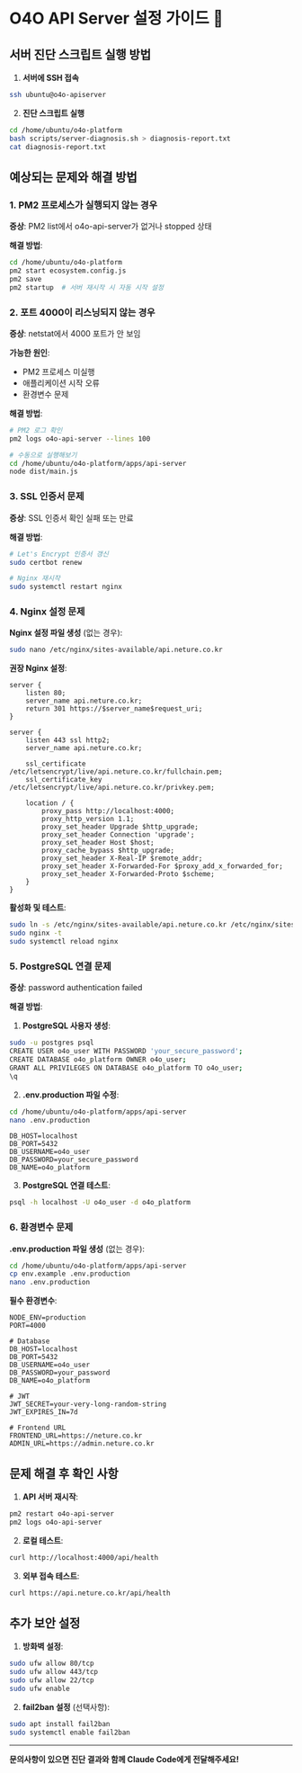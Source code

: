 # O4O API Server 설정 가이드 🚀

## 서버 진단 스크립트 실행 방법

1. **서버에 SSH 접속**
```bash
ssh ubuntu@o4o-apiserver
```

2. **진단 스크립트 실행**
```bash
cd /home/ubuntu/o4o-platform
bash scripts/server-diagnosis.sh > diagnosis-report.txt
cat diagnosis-report.txt
```

## 예상되는 문제와 해결 방법

### 1. PM2 프로세스가 실행되지 않는 경우

**증상**: PM2 list에서 o4o-api-server가 없거나 stopped 상태

**해결 방법**:
```bash
cd /home/ubuntu/o4o-platform
pm2 start ecosystem.config.js
pm2 save
pm2 startup  # 서버 재시작 시 자동 시작 설정
```

### 2. 포트 4000이 리스닝되지 않는 경우

**증상**: netstat에서 4000 포트가 안 보임

**가능한 원인**:
- PM2 프로세스 미실행
- 애플리케이션 시작 오류
- 환경변수 문제

**해결 방법**:
```bash
# PM2 로그 확인
pm2 logs o4o-api-server --lines 100

# 수동으로 실행해보기
cd /home/ubuntu/o4o-platform/apps/api-server
node dist/main.js
```

### 3. SSL 인증서 문제

**증상**: SSL 인증서 확인 실패 또는 만료

**해결 방법**:
```bash
# Let's Encrypt 인증서 갱신
sudo certbot renew

# Nginx 재시작
sudo systemctl restart nginx
```

### 4. Nginx 설정 문제

**Nginx 설정 파일 생성** (없는 경우):
```bash
sudo nano /etc/nginx/sites-available/api.neture.co.kr
```

**권장 Nginx 설정**:
```nginx
server {
    listen 80;
    server_name api.neture.co.kr;
    return 301 https://$server_name$request_uri;
}

server {
    listen 443 ssl http2;
    server_name api.neture.co.kr;

    ssl_certificate /etc/letsencrypt/live/api.neture.co.kr/fullchain.pem;
    ssl_certificate_key /etc/letsencrypt/live/api.neture.co.kr/privkey.pem;

    location / {
        proxy_pass http://localhost:4000;
        proxy_http_version 1.1;
        proxy_set_header Upgrade $http_upgrade;
        proxy_set_header Connection 'upgrade';
        proxy_set_header Host $host;
        proxy_cache_bypass $http_upgrade;
        proxy_set_header X-Real-IP $remote_addr;
        proxy_set_header X-Forwarded-For $proxy_add_x_forwarded_for;
        proxy_set_header X-Forwarded-Proto $scheme;
    }
}
```

**활성화 및 테스트**:
```bash
sudo ln -s /etc/nginx/sites-available/api.neture.co.kr /etc/nginx/sites-enabled/
sudo nginx -t
sudo systemctl reload nginx
```

### 5. PostgreSQL 연결 문제

**증상**: password authentication failed

**해결 방법**:

1. **PostgreSQL 사용자 생성**:
```bash
sudo -u postgres psql
CREATE USER o4o_user WITH PASSWORD 'your_secure_password';
CREATE DATABASE o4o_platform OWNER o4o_user;
GRANT ALL PRIVILEGES ON DATABASE o4o_platform TO o4o_user;
\q
```

2. **.env.production 파일 수정**:
```bash
cd /home/ubuntu/o4o-platform/apps/api-server
nano .env.production
```

```env
DB_HOST=localhost
DB_PORT=5432
DB_USERNAME=o4o_user
DB_PASSWORD=your_secure_password
DB_NAME=o4o_platform
```

3. **PostgreSQL 연결 테스트**:
```bash
psql -h localhost -U o4o_user -d o4o_platform
```

### 6. 환경변수 문제

**.env.production 파일 생성** (없는 경우):
```bash
cd /home/ubuntu/o4o-platform/apps/api-server
cp env.example .env.production
nano .env.production
```

**필수 환경변수**:
```env
NODE_ENV=production
PORT=4000

# Database
DB_HOST=localhost
DB_PORT=5432
DB_USERNAME=o4o_user
DB_PASSWORD=your_password
DB_NAME=o4o_platform

# JWT
JWT_SECRET=your-very-long-random-string
JWT_EXPIRES_IN=7d

# Frontend URL
FRONTEND_URL=https://neture.co.kr
ADMIN_URL=https://admin.neture.co.kr
```

## 문제 해결 후 확인 사항

1. **API 서버 재시작**:
```bash
pm2 restart o4o-api-server
pm2 logs o4o-api-server
```

2. **로컬 테스트**:
```bash
curl http://localhost:4000/api/health
```

3. **외부 접속 테스트**:
```bash
curl https://api.neture.co.kr/api/health
```

## 추가 보안 설정

1. **방화벽 설정**:
```bash
sudo ufw allow 80/tcp
sudo ufw allow 443/tcp
sudo ufw allow 22/tcp
sudo ufw enable
```

2. **fail2ban 설정** (선택사항):
```bash
sudo apt install fail2ban
sudo systemctl enable fail2ban
```

---

**문의사항이 있으면 진단 결과와 함께 Claude Code에게 전달해주세요!**